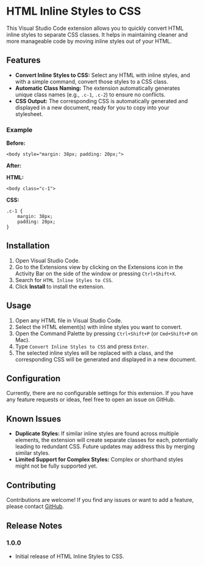 HTML Inline Styles to CSS
=========================

This Visual Studio Code extension allows you to quickly convert HTML inline styles to separate CSS classes. It helps in maintaining cleaner and more manageable code by moving inline styles out of your HTML.

Features
--------

*   **Convert Inline Styles to CSS:** Select any HTML with inline styles, and with a simple command, convert those styles to a CSS class.
*   **Automatic Class Naming:** The extension automatically generates unique class names (e.g., `.c-1`, `.c-2`) to ensure no conflicts.
*   **CSS Output:** The corresponding CSS is automatically generated and displayed in a new document, ready for you to copy into your stylesheet.

### Example

**Before:**

    <body style="margin: 38px; padding: 20px;">

**After:**

**HTML:**

    <body class="c-1">

**CSS:**

    .c-1 {
        margin: 38px;
        padding: 20px;
    }
    

Installation
------------

1.  Open Visual Studio Code.
2.  Go to the Extensions view by clicking on the Extensions icon in the Activity Bar on the side of the window or pressing `Ctrl+Shift+X`.
3.  Search for `HTML Inline Styles to CSS`.
4.  Click **Install** to install the extension.

Usage
-----

1.  Open any HTML file in Visual Studio Code.
2.  Select the HTML element(s) with inline styles you want to convert.
3.  Open the Command Palette by pressing `Ctrl+Shift+P` (or `Cmd+Shift+P` on Mac).
4.  Type `Convert Inline Styles to CSS` and press `Enter`.
5.  The selected inline styles will be replaced with a class, and the corresponding CSS will be generated and displayed in a new document.

Configuration
-------------

Currently, there are no configurable settings for this extension. If you have any feature requests or ideas, feel free to open an issue on GitHub.

Known Issues
------------

*   **Duplicate Styles:** If similar inline styles are found across multiple elements, the extension will create separate classes for each, potentially leading to redundant CSS. Future updates may address this by merging similar styles.
*   **Limited Support for Complex Styles:** Complex or shorthand styles might not be fully supported yet.

Contributing
------------

Contributions are welcome! If you find any issues or want to add a feature, please contact [GitHub](https://github.com/dongquoctien).

Release Notes
-------------

### 1.0.0

*   Initial release of HTML Inline Styles to CSS.

